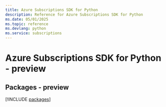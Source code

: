 ```yaml
---
title: Azure Subscriptions SDK for Python
description: Reference for Azure Subscriptions SDK for Python
ms.date: 05/01/2025
ms.topic: reference
ms.devlang: python
ms.service: subscriptions
---
```

# Azure Subscriptions SDK for Python - preview
## Packages - preview
[!INCLUDE [packages](subscriptions-index.md)]